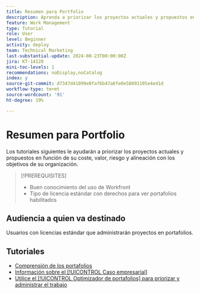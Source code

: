 ```yaml
---
title: Resumen para Portfolio
description: Aprenda a priorizar los proyectos actuales y propuestos en función de su coste, valor, riesgo y alineación con los objetivos de su organización.
feature: Work Management
type: Tutorial
role: User
level: Beginner
activity: deploy
team: Technical Marketing
last-substantial-update: 2024-08-23T00:00:00Z
jira: KT-14120
mini-toc-levels: 1
recommendations: noDisplay,noCatalog
index: y
source-git-commit: d7347d41099e0faf6b47a6fe0e58091105e4e41d
workflow-type: tm+mt
source-wordcount: '91'
ht-degree: 19%

---
```



# Resumen para Portfolio

Los tutoriales siguientes le ayudarán a priorizar los proyectos actuales y propuestos en función de su coste, valor, riesgo y alineación con los objetivos de su organización.

>[!PREREQUISITES]
>
>* Buen conocimiento del uso de Workfront
>* Tipo de licencia estándar con derechos para ver portafolios habilitados


## Audiencia a quien va destinado

Usuarios con licencias estándar que administrarán proyectos en portafolios.

## Tutoriales

* [Comprensión de los portafolios](overview-of-adobe-workfront-portfolios.md)
* [Información sobre el [!UICONTROL Caso empresarial]](introduction-to-the-business-case.md)
* [Utilice el [!UICONTROL Optimizador de portafolios] para priorizar y administrar el trabajo](prioritize-and-manage-work-with-portfolios.md)

